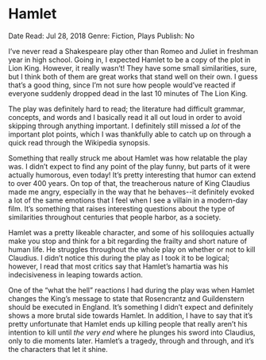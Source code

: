 # Hamlet

Date Read: Jul 28, 2018
Genre: Fiction, Plays
Publish: No

I’ve never read a Shakespeare play other than Romeo and Juliet in freshman year in high school. Going in, I expected Hamlet to be a copy of the plot in Lion King. However, it really wasn’t! They have some small similarities, sure, but I think both of them are great works that stand well on their own. I guess that’s a good thing, since I’m not sure how people would’ve reacted if everyone suddenly dropped dead in the last 10 minutes of The Lion King.

The play was definitely hard to read; the literature had difficult grammar, concepts, and words and I basically read it all out loud in order to avoid skipping through anything important. I definitely still missed a *lot* of the important plot points, which I was thankfully able to catch up on through a quick read through the Wikipedia synopsis.

Something that really struck me about Hamlet was how relatable the play was. I didn’t expect to find any point of the play funny, but parts of it were actually humorous, even today! It’s pretty interesting that humor can extend to over 400 years. On top of that, the treacherous nature of King Claudius made me angry, especially in the way that he behaves--it definitely evoked a lot of the same emotions that I feel when I see a villain in a modern-day film. It’s something that raises interesting questions about the type of similarities throughout centuries that people harbor, as a society.

Hamlet was a pretty likeable character, and some of his soliloquies actually make you stop and think for a bit regarding the frailty and short nature of human life. He struggles throughout the whole play on whether or not to kill Claudius. I didn’t notice this during the play as I took it to be logical; however, I read that most critics say that Hamlet’s hamartia was his indecisiveness in leaping towards action.

One of the “what the hell” reactions I had during the play was when Hamlet changes the King’s message to state that Rosencrantz and Guildenstern should be executed in England. It’s something I didn’t expect and definitely shows a more brutal side towards Hamlet. In addition, I have to say that it’s pretty unfortunate that Hamlet ends up killing people that really aren’t his intention to kill until *the very end* where he plunges his sword into Claudius, only to die moments later. Hamlet’s a tragedy, through and through, and it’s the characters that let it shine.